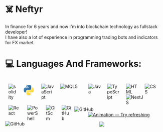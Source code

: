 
# ☠️ Neftyr
In finance for 6 years and now I'm into blockchain technology as fullstack developer!           
I have also a lot of experience in programming trading bots and indicators for FX market.

# 💻 Languages And Frameworks:
<br>
<!--- Solidity --->
<a href="https://docs.soliditylang.org" target="_blank" rel="noreferrer">
<img align="left" align="center" src="https://upload.wikimedia.org/wikipedia/commons/9/98/Solidity_logo.svg" alt="solidity" width="25px" style="padding-right:10px; padding-left:10px;"/></a>
<!--- Python --->
<a href="https://www.python.org" target="_blank" rel="noreferrer">
<img align="left"  align="center" src="https://raw.githubusercontent.com/devicons/devicon/master/icons/python/python-original.svg" alt="python" width="40px" style="padding-right:10px; padding-left:10px;"/></a>
<!--- JavaScript --->
<a href="https://www.javascript.com" target="_blank" rel="noreferrer">
<img align="left" align="center" src="https://cdn.jsdelivr.net/gh/devicons/devicon/icons/javascript/javascript-plain.svg" alt="JavaScript" width="40px" style="padding-right:10px; padding-left:10px;"/></a>
<!--- MQL5 --->
<a href="https://www.mql5.com" target="_blank" rel="noreferrer">
<img align="left" align="center" src="https://c.mql5.com/i/community/logo_mql5-2.png" alt="MQL5" width="70px" style="padding-right:10px; padding-left:10px;"/></a>
<!--- Java --->
<a href="https://www.java.com" target="_blank" rel="noreferrer">
<img align="left" align="center" src="https://cdn.jsdelivr.net/gh/devicons/devicon/icons/java/java-original.svg" alt="Java" width="40px" style="padding-right:10px; padding-left:10px;"/></a>
<!--- TypeScript --->
<a href="https://www.typescriptlang.org" target="_blank" rel="noreferrer">
<img align="left" align="center" src="https://cdn.jsdelivr.net/gh/devicons/devicon/icons/typescript/typescript-plain.svg" alt="TypeScript" width="40px" style="padding-right:10px; padding-left:10px;"/></a>
<!--- HTML --->
<a href="https://www.w3.org/html/" target="_blank" rel="noreferrer">
<img align="left" align="center" src="https://cdn.jsdelivr.net/gh/devicons/devicon/icons/html5/html5-plain.svg" alt="HTML" width="40px" style="padding-right:10px; padding-left:10px;"/></a>
<!--- CSS --->
<a href="https://www.w3schools.com/css/" target="_blank" rel="noreferrer">
<img align="left" align="center" src="https://cdn.jsdelivr.net/gh/devicons/devicon/icons/css3/css3-plain.svg" alt="CSS" width="40px" style="padding-right:10px; padding-left:10px;"/></a>
<!--- NextJS --->
<a href="https://nextjs.org" target="_blank" rel="noreferrer">
<img align="left" align="center" src="https://cdn.worldvectorlogo.com/logos/nextjs-2.svg" alt="NextJS" width="60px" style="padding-right:10px; padding-left:10px;"/></a>
<!--- React --->
<a href="https://reactjs.org" target="_blank" rel="noreferrer">
<img align="left" align="center" src="https://cdn.jsdelivr.net/gh/devicons/devicon/icons/react/react-original.svg" alt="React" width="40px" style="padding-right:10px; padding-left:10px;"/></a>
<!--- PowerShell --->
<a href="https://learn.microsoft.com" target="_blank" rel="noreferrer">
<img align="left" align="center" src="https://static-00.iconduck.com/assets.00/powershell-icon-256x193-nsgfym8m.png" alt="PowerShell" width="40px" style="padding-right:10px; padding-left:10px;"/></a>
<!--- GitScm --->
<a href="https://git-scm.com" target="_blank" rel="noreferrer">
<img align="left" alt="GitScm" width="30px" style="padding-right:10px; padding-left:10px;" src="https://www.vectorlogo.zone/logos/git-scm/git-scm-icon.svg" /></a>
<!--- GitHub --->
<a href="https://github.com" target="_blank" rel="noreferrer">
<img align="left" alt="GitHub" width="30px" style="padding-right:10px; padding-left:10px;" src="https://cdn.jsdelivr.net/gh/devicons/devicon/icons/github/github-original.svg" /></a>
<br></br>


<!--- Stats --->
#

<img align="left" alt="GitHub" style="padding-right:30px;" src="https://github-readme-stats-git-masterrstaa-rickstaa.vercel.app/api?username=neftyr&show_icons=true&theme=aura&hide_border=true" />

<a href="https://www.youtube.com/watch?v=BEdyUcYAdiE&ab_channel=OneTrueTrader" target="_blank" rel="noreferrer">
<img align="left" alt="GitHub" width="300px" src="https://ytcards.demolab.com/?id=BEdyUcYAdiE&ab_channel=OneTrueTrader&title=Forex+Scalping+Robot" alt="Millionaire Forex Scalping Strategy" title="Millionaire Forex Scalping Strategy">

<!--- Out --->
<p align="center"> <img src="https://raw.githubusercontent.com/mayhemantt/mayhemantt/Update/svg/Bottom.svg" alt="Animation — Try refreshing" /> </p>


[![](https://visitcount.itsvg.in/api?id=neftyr&icon=0&color=12)](https://visitcount.itsvg.in)
<!--
**Neftyr/Neftyr** is a ✨ _special_ ✨ repository because its `README.md` (this file) appears on your GitHub profile.

Here are some ideas to get you started:

- 🔭 I’m currently working on ...
- 🌱 I’m currently learning ...
- 👯 I’m looking to collaborate on ...
- 🤔 I’m looking for help with ...
- 💬 Ask me about ...
- 📫 How to reach me: ...
- 😄 Pronouns: ...
- ⚡ Fun fact: ...
-->
